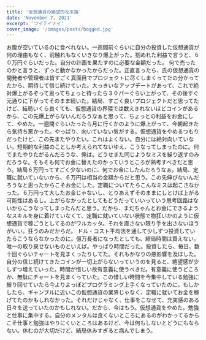 ```yaml
---
title: '仮想通貨の絶望的な末路'
date: 'November 7, 2021'
excerpt: 'ツイテイナイ'
cover_image: '/images/posts/bogged.jpg'
---
```


お腹が空いているのに食べれない。一週間前ぐらいに自分の投資した仮想通貨が何の理由もなく、前触れもなくいきなり爆上がった。掴めれた利益で言うと、６０万円ぐらいだった。自分の計画を果たすのに必要な金額だった。
何で売ったのかと言うと、ずっと動かなかったからだった。正直言ったら、氏の仮想通貨の開発者や管理者は皆すごく真面目でプロジェクトに尽くしまくってたの分かってたから、期待して信じ続けていた。大っきいなアップデートがあって、これで絶対爆上がるぞって思ってちょっと待ったら３０パーぐらい上がって、その後すぐ元通りに下がってそのまま続いた。結局、すごく良いプロジェクトだと思ってたけど、結局いくら良くても、仮想通貨の界隈では数えきれないほどコインがあるから、この先爆上がらないんだろうなぁと思って、ちょっとの利益をお金にして、やめた。一週間ぐらいたったら月に行くかのように爆上がって、今朝起きたら気持ち悪かった。やっぱり、向いていない気がする。仮想通貨をやめるつもりだったけど、この先またやりたい。これはよくない。自分には絶対向いていない。短期的な利益のことしか考えられてないゆえ、こうなってしまったのに。何でまたやりたがるんだろうな、俺は。どうせまた同じようなミスを繰り返すのみだろうな。そもそも何でお金に替えたのかっていうところが熟考すべきだと思う。結局６万円ってすごく少ないのに、何でお金にしたんだろうなぁ。結局、定職に就いていないから、６万円は相当の金額からだと思う。この先伸びないんだろうなと思ったからこそお金にした。定職についてたらこんなミスは起こさなかった。６万円って大したお金じゃないし、とりあえずそのままにしとけば上がる可能性はあるし。上がらなかったとしてもどうだっていいっていう思考回路はないからこうなってしまったんだと思う。だから、まだちゃんとお金にできるようなスキルを身に着けていなくて、定職に就いていない状態で物狂いかのように仮想通貨で稼ごうとしてるのがワルカッタ。それを直さない限り手を出さないほうがいい。狂うのみだからだ。
ドル・コスト平均法を通して少しずつ投資していたらこうならなかったのに。億万長者になったとしても、結局時間は買えない。唯一の取り戻せないものといえば。やっぱり時間だった。投資したら、毎日、数十回ぐらいチャートを見まくったりしてた。それもかなりの悪影響を及ぼした。自分の信じ続けてきたコインが一切上がらないっていうのを見ると、絶望感が少しずつ増えていった。時間が惜しい故有意義に使うべきだ。有意義に使うどころか、無駄にチャートを見まくっていた。この惜しい時間を今集中している勉強に振り回せていたら今よりよっぽどプログラミング上手くなっていたのに。もしかしたら、ギャンブルに近いこの仮想通貨の業界じゃなく、定職に就いてお金を稼げてたのかもしれなかった。それだけじゃなく、仕事をこなせて、充実感のある日々を送っていたのかもしれない。だから、今はもう。仮想通貨をやめた。勉強と仕事に集中する。自分のメンタルは良くないところにあるのがわかってるからこそ仕事と勉強はやりにくいところはあるけど、今は何もしないとどうにもならない。休むのが大切だけど、結局休みすぎると病んでしまう。　
